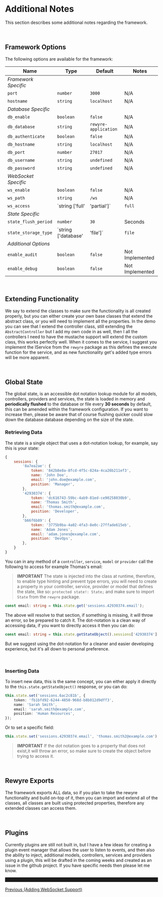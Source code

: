 # Additional Notes

This section describes some additional notes regarding the framework.

<br />

## Framework Options

The following options are available for the framework:

| Name | Type | Default | Notes |
| - | - | - | - |
| _Framework Specific_ | | | |
| `port` | `number` | `3000` | N/A |
| `hostname` | `string` | `localhost` | N/A |
| _Database Specific_ | | | |
| `db_enable` | `boolean` | `false` | N/A |
| `db_database` | `string` | `rewyre-application` | N/A |
| `db_authenticate` | `boolean` | `false` | N/A |
| `db_hostname` | `string` | `localhost` | N/A |
| `db_port` | `number` | `27017` | N/A |
| `db_username` | `string` | `undefined` | N/A |
| `db_password` | `string` | `undefined` | N/A |
| _WebSocket Specific_ | | | |
| `ws_enable` | `boolean` | `false` | N/A |
| `ws_path` | `string` | `/ws` | N/A |
| `ws_access` | `string ['full' | 'partial']` | `full` | N/A |
| _State Specific_ | | | |
| `state_flush_period` | `number` | `30` | Seconds |
| `state_storage_type` | `string ['database' | 'file']` | `file` | N/A |
| _Additional Options_ | | | |
| `enable_audit` | `boolean` | `false` | Not Implemented |
| `enable_debug` | `boolean` | `false` | Not Implemented |

<br />

## Extending Functionality

We say to extend the classes to make sure the functionality is all created properly, but you can either create your own base classes that extend the abstract class, or you will need to implement all the properties. In the demo you can see that I extend the controller class, still extending the `AbstractController` but I add my own code in as well, then I all the controllers I need to have the mustache support will extend the custom class, this works perfectly well. When it comes to the service, I suggest you implement the IService from the `rewyre` package as this defines the execute function for the service, and as new functionality get's added type errors will be more apparent.

<br />

## Global State

The global state, is an accessible dot notation lookup module for all models, controllers, providers and services, the state is loaded in memory and **periodically flushed** to the database or file every **30 seconds** by default, this can be amended within the framework configuration. If you want to increase then, please be aware that of course flushing quicker could slow down the database database depending on the size of the state.

### Retrieving Data

The state is a single object that uses a dot-notation lookup, for example, say this is your state:

```javascript
{
	sessions: {
		'8a7ea2ae': {
			token: '842b8e8a-8fcd-4f5c-824a-4ca26b211ef3',
			name: 'John Doe',
			email: 'john.doe@example.com',
			position: 'Manager',
		},
		'42930374': {
			token: 'dc616743-59bc-4ab9-81ed-ce90258030b9',
			name: 'Thomas Smith',
			email: 'thomas.smith@example.com',
			position: 'Developer',
		},
		'b66f6b89': {
			token: '3775b9ba-4a02-4fa3-8e0c-27ffade615eb',
			name: 'Adam Jones',
			email: 'adam.jones@example.com',
			position: 'DevOps',
		},
	}
}
```

You can in any method of a `controller`, `service`, `model` or `provider` call the following to access for example Thomas's email:

> **IMPORTANT** The state is injected into the class at runtime, therefore, to enable type hinting and prevent type errors, you will need to create a property in your controller, service, provider or model that defines the state, like so: `protected state!: State;` and make sure to import `State` from the `rewyre` package.

```typescript
const email: string = this.state.get('sessions.42930374.email');
```

The above will resolve to that section, if something is missing, it will throw an error, so be prepared to catch it. The dot-notation is a clean way of accessing data, if you want to directly access it then you can do:

```typescript
const email: string = this.state.getStateObject().sessions['42930374'].email;
```

But we suggest using the dot-notation for a cleaner and easier developing experience, but it's all down to personal preference.

<br />

### Inserting Data

To insert new data, this is the same concept, you can either apply it directly to the `this.state.getStateObject()` response, or you can do:

```typescript
this.state.set('sessions.6ac2c81b', {
	token: 'fb1bfd92-6244-4850-968d-b8b012d9dff3',
	name: 'Sarah Smith',
	email: 'sarah.smith@example.com',
	position: 'Human Resources',
});
```

Or to set a specific field:

```typescript
this.state.set('sessions.42930374.email', 'thomas.smith2@example.com');
```

> **IMPORTANT** If the dot notation goes to a property that does not exist,it will throw an error, so make sure to create the object before trying to access it.

<br />

## Rewyre Exports

The framework exports ALL data, so if you plan to take the rewyre functionality and build on-top of it, then you can import and extend all of the classes, all classes are built using protected properties, therefore any extended classes can access them.

<br />

## Plugins

Currently plugins are still not built in, but I have a few ideas for creating a plugin event manager that allows the user to listen to events, and then also the ability to inject, additional models, controllers, services and providers using a plugin, this will be drafted in the coming weeks and created as an issue in the github project. If you have specific needs then please let me know.

<hr style="height: 0; border: none; border-bottom: 2px solid white; padding-top: 15px;" />
<a href="https://github.com/dannysmc95/rewyre/blob/master/docs/7.AddWebSockets.md" style="display: block; text-align: left; float: left;">Previous (Adding WebSocket Support)</a>
